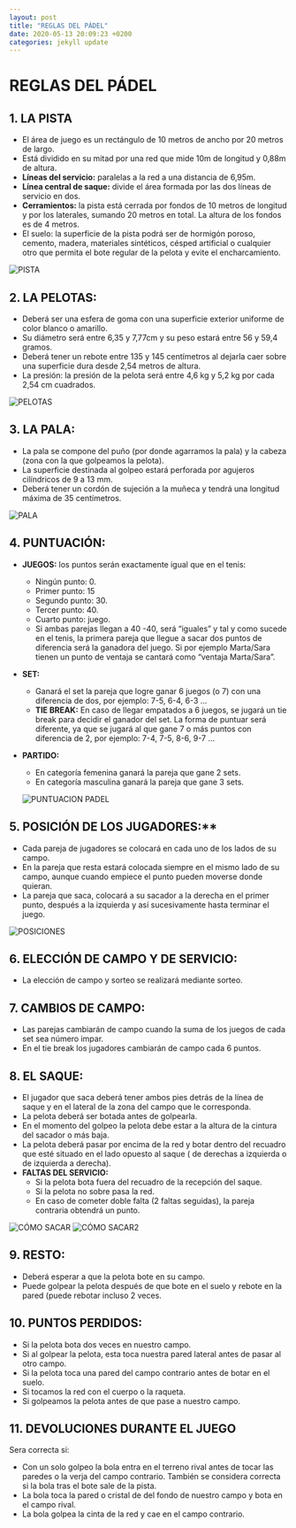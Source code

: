 ```yaml
---
layout: post
title: "REGLAS DEL PÁDEL"
date: 2020-05-13 20:09:23 +0200
categories: jekyll update
---
```


# REGLAS DEL PÁDEL

## 1. LA PISTA

- El área de juego es un rectángulo de 10 metros de ancho por 20 metros de largo.
- Está dividido en su mitad por una red que mide 10m de longitud y 0,88m de altura.
- **Líneas del servicio:** paralelas a la red a una distancia de 6,95m.
- **Línea central de saque:** divide el área formada por las dos líneas de servicio en dos.
- **Cerramientos:** la pista está cerrada por fondos de 10 metros de longitud y por los laterales, sumando 20 metros en total. La altura de los fondos es de 4 metros.
- El suelo: la superficie de la pista podrá ser de hormigón poroso, cemento, madera, materiales sintéticos, césped artificial o cualquier otro que permita el bote regular de la pelota y evite el encharcamiento.

![PISTA](https://danieledufis.github.io/images_text/padel_pista.jpg)

## 2. LA PELOTAS:

- Deberá ser una esfera de goma con una superficie exterior uniforme de color blanco o amarillo.
- Su diámetro será entre 6,35 y 7,77cm y su peso estará entre 56 y 59,4 gramos.
- Deberá tener un rebote entre 135 y 145 centímetros al dejarla caer sobre una superficie dura desde 2,54 metros de altura.
- La presión: la presión de la pelota será entre 4,6 kg y 5,2 kg por cada 2,54 cm cuadrados.

![PELOTAS](https://danieledufis.github.io/images_text/padel_pelotas.jpg)

## 3. LA PALA:

- La pala se compone del puño (por donde agarramos la pala) y la cabeza (zona con la que golpeamos la pelota).
- La superficie destinada al golpeo estará perforada por agujeros cilíndricos de 9 a 13 mm.
- Deberá tener un cordón de sujeción a la muñeca y tendrá una longitud máxima de 35 centímetros.

![PALA](https://danieledufis.github.io/images_text/padel_pala.jpg)

## 4. PUNTUACIÓN:

- **JUEGOS:** los puntos serán exactamente igual que en el tenis:
  - Ningún punto: 0.
  - Primer punto: 15
  - Segundo punto: 30.
  - Tercer punto: 40.
  - Cuarto punto: juego.
  - Si ambas parejas llegan a 40 -40, será “iguales” y tal y como sucede en el tenis, la primera pareja que llegue a sacar dos puntos de diferencia será la ganadora del juego. Si por ejemplo Marta/Sara tienen un punto de ventaja se cantará como “ventaja Marta/Sara”.
- **SET:**
  - Ganará el set la pareja que logre ganar 6 juegos (o 7) con una diferencia de dos, por ejemplo: 7-5, 6-4, 6-3 …
  - **TIE BREAK:** En caso de llegar empatados a 6 juegos, se jugará un tie break para decidir el ganador del set. La forma de puntuar será diferente, ya que se jugará al que gane 7 o más puntos con diferencia de 2, por ejemplo: 7-4, 7-5, 8-6, 9-7 …
- **PARTIDO:**

  - En categoría femenina ganará la pareja que gane 2 sets.
  - En categoría masculina ganará la pareja que gane 3 sets.

  ![PUNTUACION PADEL](https://danieledufis.github.io/images_text/padel_puntuacion.jpg)

## 5. POSICIÓN DE LOS JUGADORES:\*\*

- Cada pareja de jugadores se colocará en cada uno de los lados de su campo.
- En la pareja que resta estará colocada siempre en el mismo lado de su campo, aunque cuando empiece el punto pueden moverse donde quieran.
- La pareja que saca, colocará a su sacador a la derecha en el primer punto, después a la izquierda y así sucesivamente hasta terminar el juego.

![POSICIONES](https://danieledufis.github.io/images_text/padel_posicion.jpg)

## 6. ELECCIÓN DE CAMPO Y DE SERVICIO:

- La elección de campo y sorteo se realizará mediante sorteo.

## 7. CAMBIOS DE CAMPO:

- Las parejas cambiarán de campo cuando la suma de los juegos de cada set sea número impar.
- En el tie break los jugadores cambiarán de campo cada 6 puntos.

## 8. EL SAQUE:

- El jugador que saca deberá tener ambos pies detrás de la línea de saque y en el lateral de la zona del campo que le corresponda.
- La pelota deberá ser botada antes de golpearla.
- En el momento del golpeo la pelota debe estar a la altura de la cintura del sacador o más baja.
- La pelota deberá pasar por encima de la red y botar dentro del recuadro que esté situado en el lado opuesto al saque ( de derechas a izquierda o de izquierda a derecha).
- **FALTAS DEL SERVICIO:**
  - Si la pelota bota fuera del recuadro de la recepción del saque.
  - Si la pelota no sobre pasa la red.
  - En caso de cometer doble falta (2 faltas seguidas), la pareja contraria obtendrá un punto.

![CÓMO SACAR](https://danieledufis.github.io/images_text/padel_saque1.jpg)
![CÓMO SACAR2](https://danieledufis.github.io/images_text/padel_saque2.jpg)

## 9. RESTO:

- Deberá esperar a que la pelota bote en su campo.
- Puede golpear la pelota después de que bote en el suelo y rebote en la pared (puede rebotar incluso 2 veces.

## 10. PUNTOS PERDIDOS:

- Si la pelota bota dos veces en nuestro campo.
- Si al golpear la pelota, esta toca nuestra pared lateral antes de pasar al otro campo.
- Si la pelota toca una pared del campo contrario antes de botar en el suelo.
- Si tocamos la red con el cuerpo o la raqueta.
- Si golpeamos la pelota antes de que pase a nuestro campo.

## 11. DEVOLUCIONES DURANTE EL JUEGO

Sera correcta si:

- Con un solo golpeo la bola entra en el terreno rival antes de tocar las paredes o la verja del campo contrario. También se considera correcta si la bola tras el bote sale de la pista.
- La bola toca la pared o cristal de del fondo de nuestro campo y bota en el campo rival.
- La bola golpea la cinta de la red y cae en el campo contrario.
